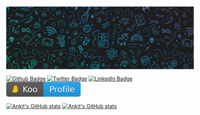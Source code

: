 <!-- BANNER-IMAGE:START -->
[![Ankit's GitHub Banner](./assets/bnr_1500x500.jpg)](https://twitter.com/asr15081947)
<!-- BANNER-IMAGE:END -->

<!-- BADGES:START -->
[![Github Badge](https://img.shields.io/github/followers/akat5uki?style=social)](https://github.com/akat5uki)
[![Twitter Badge](https://img.shields.io/badge/Twitter-Profile-informational?style=flat&logo=twitter&logoColor=white&color=1CA2F1)](https://twitter.com/asr15081947)
[![LinkedIn Badge](https://img.shields.io/badge/LinkedIn-Profile-informational?style=flat&logo=linkedin&logoColor=white&color=0D76A8)](www.linkedin.com/in/ansira/)
[![Koo Badge](./assets/Koo_badge.svg)](https://www.kooapp.com/profile/a.s.ra8or)
<!-- BADGES:END -->

<!-- INDEX:START -->
<!-- INDEX:END -->

<!-- INTRODUCTION:START -->
<!-- INTRODUCTION:END -->

<!-- BLOG-POST-LIST:START -->
<!-- BLOG-POST-LIST:END -->

<!-- STATS:START -->
[![Ankit's GitHub stats](https://github-readme-stats.vercel.app/api?username=akat5uki)](https://github.com/akat5uki/akat5uki)
[![Ankit's GitHub stats](https://github-readme-stats.vercel.app/api?username=akat5uki&show_icons=true)](https://github.com/akat5uki/akat5uki)
<!-- STATS:END -->